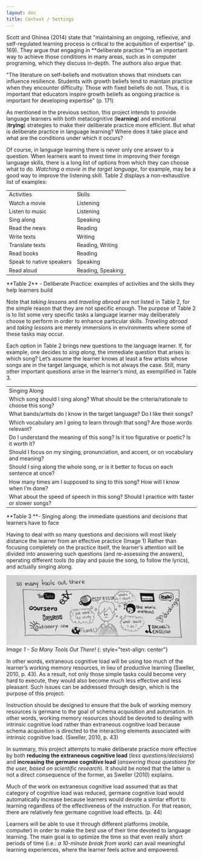 ```yaml
---
layout: doc
title: Context / Settings
---
```


Scott and Ghinea (2014) state that "maintaining an ongoing, reflexive, and self-regulated learning process is critical to the acquisition of expertise" (p. 169). They argue that engaging in **deliberate practice **is an important way to achieve those conditions in many areas, such as in computer programing, which they discuss in-depth. The authors also argue that:

"The literature on self-beliefs and motivation shows that mindsets can influence resilience. Students with growth beliefs tend to maintain practice when they encounter difficulty. Those with fixed beliefs do not. Thus, it is important that educators inspire growth beliefs as ongoing practice is important for developing expertise" (p. 171)

As mentioned in the previous section, this project intends to provide language learners with both metacognitive (**learning**) and emotional (**trying**) strategies to make their deliberate practice more efficient. But what is deliberate practice in language learning? Where does it take place and what are the conditions under which it occurs?

Of course, in language learning there is never only one answer to a question. When learners want to invest time in improving their foreign language skills, there is a long list of options from which they can choose what to do. *Watching a movie in the target language*, for example, may be a good way to improve the listening skill. Table 2 displays a non-exhaustive list of examples:

<table>
  <tr class="diff title">
    <td>Activities</td>
    <td>Skills</td>
  </tr>
  <tr>
    <td>Watch a movie</td>
    <td>Listening</td>
  </tr>
  <tr>
    <td>Listen to music</td>
    <td>Listening</td>
  </tr>
  <tr class="diff">
    <td>Sing along</td>
    <td>Speaking</td>
  </tr>
  <tr>
    <td>Read the news</td>
    <td>Reading</td>
  </tr>
  <tr class="diff">
    <td>Write texts</td>
    <td>Writing</td>
  </tr>
  <tr>
    <td>Translate texts</td>
    <td>Reading, Writing</td>
  </tr>
  <tr class="diff">
    <td>Read books</td>
    <td>Reading</td>
  </tr>
  <tr>
    <td>Speak to native speakers</td>
    <td>Speaking</td>
  </tr>
  <tr class="diff">
    <td>Read aloud</td>
    <td>Reading, Speaking</td>
  </tr>
</table>
**Table 2** - Deliberate Practice: examples of activities and the skills they help learners build

Note that *taking lessons* and *traveling abroad* are not listed in Table 2, for the simple reason that they are not specific enough. The purpose of Table 2 is to list some very specific tasks a language learner may deliberately choose to perform in order to enhance particular skills. *Traveling abroad* and *taking lessons* are merely immersions in environments where some of these tasks may occur.

Each option in Table 2 brings new questions to the language learner. If, for example, one decides to *sing along*, the immediate question that arises is: which song? Let’s assume the learner knows at least a few artists whose songs are in the target language, which is not always the case. Still, many other important questions arise in the learner’s mind, as exemplified in Table 3.

<table>
  <tr class="diff title">
    <td>Singing Along</td>
  </tr>
  <tr>
    <td>Which song should I sing along? What should be the criteria/rationale to choose this song?</td>
  </tr>
  <tr class="diff">
    <td>What bands/artists do I know in the target language? Do I like their songs?</td>
  </tr>
  <tr>
    <td>Which vocabulary am I going to learn through that song? Are those words relevant?</td>
  </tr>
  <tr class="diff">
    <td>Do I understand the meaning of this song? Is it too figurative or poetic? Is it worth it?</td>
  </tr>
  <tr>
    <td>Should I focus on my singing, pronunciation, and accent, or on vocabulary and meaning?</td>
  </tr>
  <tr class="diff">
    <td>Should I sing along the whole song, or is it better to focus on each sentence at once?</td>
  </tr>
  <tr>
    <td>How many times am I supposed to sing to this song? How will I know when I’m done?</td>
  </tr>
  <tr class="diff">
    <td>What about the speed of speech in this song? Should I practice with faster or slower songs?</td>
  </tr>
</table>


**Table 3 **- Singing along: the immediate questions and decisions that learners have to face

Having to deal with so many questions and decisions will most likely distance the learner from an effective practice (Image 1) Rather than focusing completely on the practice itself, the learner’s attention will be divided into answering such questions (and re-assessing the answers), operating different tools (to play and pause the song, to follow the lyrics), and actually singing along.

[![Image 1 - So many tools out there!](/images/doc4-context-somanytools.jpg)](/images/doc4-context-somanytools.jpg)
_Image 1 - So Many Tools Out There!_
{: style="text-align: center"}

In other words, extraneous cognitive load will be using too much of the learner’s working memory resources, in lieu of productive learning (Sweller, 2010, p. 43). As a result, not only those simple tasks could become very hard to execute, they would also become much less effective and less pleasant. Such issues can be addressed through design, which is the purpose of this project:

Instruction should be designed to ensure that the bulk of working memory resources is germane to the goal of schema acquisition and automation. In other words, working memory resources should be devoted to dealing with intrinsic cognitive load rather than extraneous cognitive load because schema acquisition is directed to the interacting elements associated with intrinsic cognitive load. (Sweller, 2010, p. 43)

In summary, this project attempts to make deliberate practice more effective by both **reducing the extraneous cognitive load** (*less questions/decisions*) and **increasing the germane cognitive load** (*answering those questions for the user, based on scientific research*). It should be noted that the latter is not a direct consequence of the former, as Sweller (2010) explains.

Much of the work on extraneous cognitive load assumed that as that category of cognitive load was reduced, germane cognitive load would automatically increase because learners would devote a similar effort to learning regardless of the effectiveness of the instruction. For that reason, there are relatively few germane cognitive load effects. (p. 44)

Learners will be able to use it through different platforms (mobile, computer) in order to make the best use of their time devoted to language learning. The main goal is to optimize the time so that even really short periods of time (i.e.: *a 10-minute break from work*) can avail meaningful learning experiences, where the learner feels active and empowered.